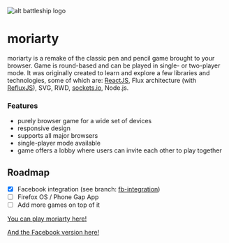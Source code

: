 ![alt battleship logo](https://github.com/Janekk/Janekk.github.io/blob/master/assets/posts/moriarty_banner.png)

moriarty
===========

moriarty is a remake of the classic pen and pencil game brought to your browser. Game is round-based and can be played in single- or two-player mode. It was originally created to learn and explore a few libraries and technologies, some of which are: [ReactJS](https://github.com/facebook/react), Flux architecture (with [RefluxJS](https://github.com/spoike/refluxjs)), SVG, RWD, [sockets.io](https://github.com/Automattic/socket.io), Node.js.

### Features ###
- purely browser game for a wide set of devices
- responsive design
- supports all major browsers
- single-player mode available
- game offers a lobby where users can invite each other to play together 

## Roadmap ##
- [x] Facebook integration (see branch: [fb-integration](../../tree/fb-integration))
- [ ] Firefox OS / Phone Gap App
- [ ] Add more games on top of it

[You can play moriarty here!](http://moriarty.mobi/)

[And the Facebook version here!](https://apps.facebook.com/moriartyboardgame/)
